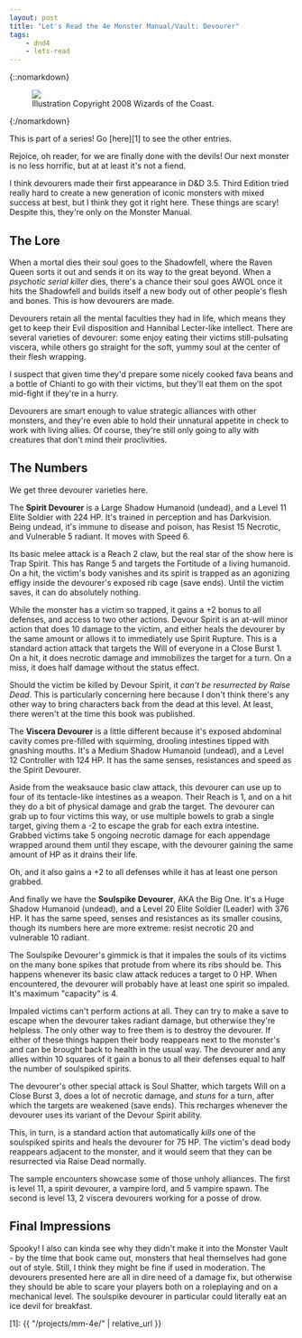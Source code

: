 ```yaml
---
layout: post
title: "Let's Read the 4e Monster Manual/Vault: Devourer"
tags:
    - dnd4
    - lets-read
---
```


{::nomarkdown}
<figure class="right">
  <img src="{{ "/assets/wir-mm-4e-devourer.png" | absolute_url }}"/>
  <figcaption>Illustration Copyright 2008 Wizards of the Coast.</figcaption>
</figure>
{:/nomarkdown}

This is part of a series! Go [here][1] to see the other entries.

Rejoice, oh reader, for we are finally done with the devils! Our next monster is
no less horrific, but at at least it's not a fiend.

I think devourers made their first appearance in D&D 3.5. Third Edition tried
really hard to create a new generation of iconic monsters with mixed success at
best, but I think they got it right here. These things are scary! Despite this,
they're only on the Monster Manual.

## The Lore

When a mortal dies their soul goes to the Shadowfell, where the Raven Queen
sorts it out and sends it on its way to the great beyond. When a _psychotic
serial killer_ dies, there's a chance their soul goes AWOL once it hits the
Shadowfell and builds itself a new body out of other people's flesh and
bones. This is how devourers are made.

Devourers retain all the mental faculties they had in life, which means they get
to keep their Evil disposition and Hannibal Lecter-like intellect. There are
several varieties of devourer: some enjoy eating their victims still-pulsating
viscera, while others go straight for the soft, yummy soul at the center of
their flesh wrapping.

I suspect that given time they'd prepare some nicely cooked fava beans and a
bottle of Chianti to go with their victims, but they'll eat them on the spot
mid-fight if they're in a hurry.

Devourers are smart enough to value strategic alliances with other monsters, and
they're even able to hold their unnatural appetite in check to work with living
allies. Of course, they're still only going to ally with creatures that don't
mind their proclivities.

## The Numbers

We get three devourer varieties here.

The **Spirit Devourer** is a Large Shadow Humanoid (undead), and a Level 11
Elite Soldier with 224 HP. It's trained in perception and has Darkvision. Being
undead, it's immune to disease and poison, has Resist 15 Necrotic, and
Vulnerable 5 radiant. It moves with Speed 6.

Its basic melee attack is a Reach 2 claw, but the real star of the show here is
Trap Spirit. This has Range 5 and targets the Fortitude of a living humanoid. On
a hit, the victim's body vanishes and its spirit is trapped as an agonizing
effigy inside the devourer's exposed rib cage (save ends). Until the victim
saves, it can do absolutely nothing.

While the monster has a victim so trapped, it gains a +2 bonus to all defenses,
and access to two other actions. Devour Spirit is an at-will minor action that
does 10 damage to the victim, and either heals the devourer by the same amount
or allows it to immediately use Spirit Rupture. This is a standard action attack
that targets the Will of everyone in a Close Burst 1. On a hit, it does necrotic
damage and immobilizes the target for a turn. On a miss, it does half damage
without the status effect.

Should the victim be killed by Devour Spirit, it _can't be resurrected by Raise
Dead_. This is particularly concerning here because I don't think there's any
other way to bring characters back from the dead at this level. At least, there
weren't at the time this book was published.

The **Viscera Devourer** is a little different because it's exposed abdominal
cavity comes pre-filled with squirming, drooling intestines tipped with gnashing
mouths. It's a Medium Shadow Humanoid (undead), and a Level 12 Controller with
124 HP. It has the same senses, resistances and speed as the Spirit Devourer.

Aside from the weaksauce basic claw attack, this devourer can use up to four of
its tentacle-like intestines as a weapon. Their Reach is 1, and on a hit they do
a bit of physical damage and grab the target. The devourer can grab up to four
victims this way, or use multiple bowels to grab a single target, giving them a
-2 to escape the grab for each extra intestine. Grabbed victims take 5 ongoing
necrotic damage for each appendage wrapped around them until they escape, with
the devourer gaining the same amount of HP as it drains their life.

Oh, and it also gains a +2 to all defenses while it has at least one person
grabbed.

And finally we have the **Soulspike Devourer**, AKA the Big One. It's a Huge
Shadow Humanoid (undead), and a Level 20 Elite Soldier (Leader) with 376 HP. It
has the same speed, senses and resistances as its smaller cousins, though its
numbers here are more extreme: resist necrotic 20 and vulnerable 10 radiant.

The Soulspike Devourer's gimmick is that it impales the souls of its victims on
the many bone spikes that protude from where its ribs should be. This happens
whenever its basic claw attack reduces a target to 0 HP. When encountered, the
devourer will probably have at least one spirit so impaled. It's maximum
"capacity" is 4.

Impaled victims can't perform actions at all. They can try to make a save to
escape when the devourer takes radiant damage, but otherwise they're
helpless. The only other way to free them is to destroy the devourer. If either
of these things happen their body reappears next to the monster's and can be
brought back to health in the usual way. The devourer and any allies within 10
squares of it gain a bonus to all their defenses equal to half the number of
soulspiked spirits.

The devourer's other special attack is Soul Shatter, which targets Will on a
Close Burst 3, does a lot of necrotic damage, and _stuns_ for a turn, after
which the targets are weakened (save ends). This recharges whenever the
devourer uses its variant of the Devour Spirit ability.

This, in turn, is a standard action that automatically _kills_ one of the
soulspiked spirits and heals the devourer for 75 HP. The victim's dead body
reappears adjacent to the monster, and it would seem that they can be
resurrected via Raise Dead normally.

The sample encounters showcase some of those unholy alliances. The first is
level 11, a spirit devourer, a vampire lord, and 5 vampire spawn. The second is
level 13, 2 viscera devourers working for a posse of drow.

## Final Impressions

Spooky! I also can kinda see why they didn't make it into the Monster Vault - by
the time that book came out, monsters that heal themselves had gone out of
style. Still, I think they might be fine if used in moderation. The devourers
presented here are all in dire need of a damage fix, but otherwise they should
be able to scare your players both on a roleplaying and on a mechanical
level. The soulspike devourer in particular could literally eat an ice devil for
breakfast.

[1]: {{ "/projects/mm-4e/" | relative_url }}
